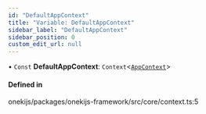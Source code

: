 ```yaml
---
id: "DefaultAppContext"
title: "Variable: DefaultAppContext"
sidebar_label: "DefaultAppContext"
sidebar_position: 0
custom_edit_url: null
---
```


• `Const` **DefaultAppContext**: `Context`<[`AppContext`](../interfaces/AppContext.md)\>

#### Defined in

onekijs/packages/onekijs-framework/src/core/context.ts:5
